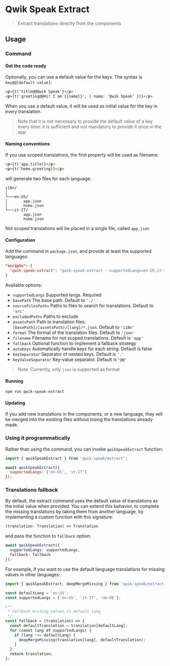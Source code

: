 # Qwik Speak Extract

> Extract translations directly from the components

## Usage
### Command
#### Get the code ready
Optionally, you can use a default value for the keys. The syntax is `key@@[default value]`:
```html
<p>{t('title@@Qwik Speak'}</p>
<p>{t('greeting@@Hi! I am {{name}}', { name: 'Qwik Speak' })}</p>

```
When you use a default value, it will be used as initial value for the key in every translation.

> Note that it is not necessary to provide the default value of a key every time: it is sufficient and not mandatory to provide it once in the app

#### Naming conventions
If you use scoped translations, the first property will be used as filename:
```html
<p>{t('app.title)}</p>
<p>{t('home.greeting)}</p>
```
will generate two files for each language:
```
i18n/
│   
└───en-US/
│       app.json
│       home.json
└───it-IT/
        app.json
        home.json
```
Not scoped translations will be placed in a single file, called `app.json`

#### Configuration
Add the command in `package.json`, and provide at least the supported languages:
```json
"scripts": {
  "qwik-speak-extract": "qwik-speak-extract --supportedLangs=en-US,it-IT --assetsPath=i18n"
}
```
Available options:
- `supportedLangs` Supported langs. Required
- `basePath` The base path. Default to `'./'`
- `sourceFilesPaths` Paths to files to search for translations. Default to `'src'`
- `excludedPaths` Paths to exclude
- `assetsPath` Path to translation files: `[basePath]/[assetsPath]/[lang]/*.json`. Default to `'i18n'`
- `format` The format of the translation files. Default to `'json'`
- `filename` Filename for not scoped translations. Default is `'app'`
- `fallback` Optional function to implement a fallback strategy
- `autoKeys` Automatically handle keys for each string. Default is false
- `keySeparator` Separator of nested keys. Default is `'.'`
- `keyValueSeparator` Key-value separator. Default is `'@@'`

> Note. Currently, only `json` is supported as format

#### Running
```shell
npm run qwik-speak-extract
```

#### Updating
If you add new translations in the components, or a new language, they will be merged into the existing files without losing the translations already made.

### Using it programmatically
Rather than using the command, you can invoke `qwikSpeakExtract` function:
```javascript
import { qwikSpeakExtract } from 'qwik-speak/extract';

await qwikSpeakExtract({
  supportedLangs: ['en-US', 'it-IT']
});
```

### Translations fallback
By default, the extract command uses the default value of translations as the initial value when provided.
You can extend this behavior, to complete the missing translations by taking them from another language, by implementing a custom function with this signature:

```typescript
(translation: Translation) => Translation
```
and pass the function to `fallback` option:

```typescript
await qwikSpeakExtract({
  supportedLangs: supportedLangs,
  fallback: fallback
});
```
For example, if you want to use the default language translations for missing values in other languages:
```typescript
import { qwikSpeakExtract, deepMergeMissing } from 'qwik-speak/extract';

const defaultLang = 'en-US';
const supportedLangs = ['en-US', 'it-IT', 'de-DE'];

/**
 * Fallback missing values to default lang
 */
const fallback = (translation) => {
  const defaultTranslation = translation[defaultLang];
  for (const lang of supportedLangs) {
    if (lang !== defaultLang) {
      deepMergeMissing(translation[lang], defaultTranslation);
    }
  }
  return translation;
};
```
